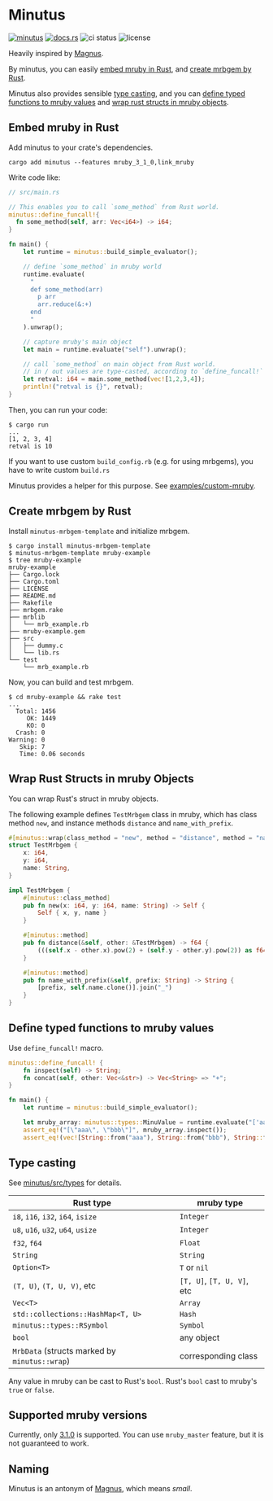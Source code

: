 # Minutus

[![minutus](https://img.shields.io/crates/v/minutus.svg)](https://crates.io/crates/minutus)
[![docs.rs](https://img.shields.io/badge/docs.rs-minutus-blue)](https://docs.rs/minutus)
![ci status](https://github.com/genya0407/minutus/actions/workflows/test.yml/badge.svg)
![license](https://img.shields.io/github/license/genya0407/minutus)

Heavily inspired by [Magnus](https://github.com/matsadler/magnus).

By minutus, you can easily [embed mruby in Rust](#embed-mruby-in-rust),
and [create mrbgem by Rust](#create-mrbgem-by-rust).

Minutus also provides sensible [type casting](#type-casting),
and you can [define typed functions to mruby values](#define-typed-functions-to-mruby-values)
and [wrap rust structs in mruby objects](#wrap-rust-structs-in-mruby-objects).

## Embed mruby in Rust

Add minutus to your crate's dependencies.

```shell-session
cargo add minutus --features mruby_3_1_0,link_mruby
```

Write code like:

```rust
// src/main.rs

// This enables you to call `some_method` from Rust world.
minutus::define_funcall!{
  fn some_method(self, arr: Vec<i64>) -> i64;
}

fn main() {
    let runtime = minutus::build_simple_evaluator();

    // define `some_method` in mruby world
    runtime.evaluate(
      "
      def some_method(arr)
        p arr
        arr.reduce(&:+)
      end
      "
    ).unwrap();

    // capture mruby's main object
    let main = runtime.evaluate("self").unwrap();

    // call `some_method` on main object from Rust world.
    // in / out values are type-casted, according to `define_funcall!` definition
    let retval: i64 = main.some_method(vec![1,2,3,4]);
    println!("retval is {}", retval);
}
```

Then, you can run your code:

```shell-session
$ cargo run
...
[1, 2, 3, 4]
retval is 10
```

If you want to use custom `build_config.rb` (e.g. for using mrbgems),
you have to write custom `build.rs`

Minutus provides a helper for this purpose. See [examples/custom-mruby](/examples/custom-mruby).

## Create mrbgem by Rust

Install `minutus-mrbgem-template` and initialize mrbgem.

```shell-session
$ cargo install minutus-mrbgem-template
$ minutus-mrbgem-template mruby-example
$ tree mruby-example
mruby-example
├── Cargo.lock
├── Cargo.toml
├── LICENSE
├── README.md
├── Rakefile
├── mrbgem.rake
├── mrblib
│   └── mrb_example.rb
├── mruby-example.gem
├── src
│   ├── dummy.c
│   └── lib.rs
└── test
    └── mrb_example.rb
```

Now, you can build and test mrbgem.

```shell-session
$ cd mruby-example && rake test
...
  Total: 1456
     OK: 1449
     KO: 0
  Crash: 0
Warning: 0
   Skip: 7
   Time: 0.06 seconds
```

## Wrap Rust Structs in mruby Objects

You can wrap Rust's struct in mruby objects.

The following example defines `TestMrbgem` class in mruby,
which has class method `new`, and instance methods `distance` and `name_with_prefix`.

```rust
#[minutus::wrap(class_method = "new", method = "distance", method = "name_with_prefix")]
struct TestMrbgem {
    x: i64,
    y: i64,
    name: String,
}

impl TestMrbgem {
    #[minutus::class_method]
    pub fn new(x: i64, y: i64, name: String) -> Self {
        Self { x, y, name }
    }

    #[minutus::method]
    pub fn distance(&self, other: &TestMrbgem) -> f64 {
        (((self.x - other.x).pow(2) + (self.y - other.y).pow(2)) as f64).sqrt()
    }

    #[minutus::method]
    pub fn name_with_prefix(&self, prefix: String) -> String {
        [prefix, self.name.clone()].join("_")
    }
}
```

## Define typed functions to mruby values

Use `define_funcall!` macro.

```rust
minutus::define_funcall! {
    fn inspect(self) -> String;
    fn concat(self, other: Vec<&str>) -> Vec<String> => "+";
}

fn main() {
    let runtime = minutus::build_simple_evaluator();

    let mruby_array: minutus::types::MinuValue = runtime.evaluate("['aaa', 'bbb']").unwrap();
    assert_eq!("[\"aaa\", \"bbb\"]", mruby_array.inspect());
    assert_eq!(vec![String::from("aaa"), String::from("bbb"), String::from("ccc")], mruby_array.concat(vec!["ccc"]));
```

## Type casting

See [minutus/src/types](minutus/src/types) for details.

| Rust type | mruby type |
|-----------|------------|
| `i8`, `i16`, `i32`, `i64`, `isize` | `Integer` |
| `u8`, `u16`, `u32`, `u64`, `usize` | `Integer` |
| `f32`, `f64` | `Float` |
| `String` | `String` |
| `Option<T>` | `T` or `nil` |
| `(T, U)`, `(T, U, V)`, etc | `[T, U]`, `[T, U, V]`, etc |
| `Vec<T>` | `Array` |
| `std::collections::HashMap<T, U>` | `Hash` |
| `minutus::types::RSymbol` | `Symbol` |
| `bool` | any object |
| `MrbData` (structs marked by `minutus::wrap`) | corresponding class |

Any value in mruby can be cast to Rust's `bool`.
Rust's `bool` cast to mruby's `true` or `false`.

## Supported mruby versions

Currently, only [3.1.0](https://github.com/mruby/mruby/releases/tag/3.1.0) is supported.
You can use `mruby_master` feature, but it is not guaranteed to work.

## Naming

Minutus is an antonym of [Magnus](https://github.com/matsadler/magnus),
which means _small_.
